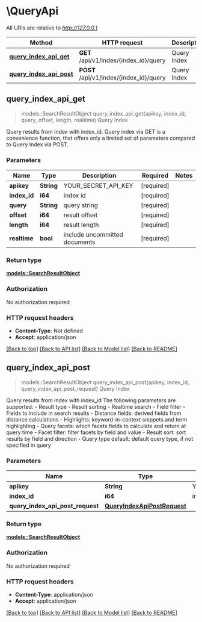 # \QueryApi

All URIs are relative to *http://127.0.0.1*

Method | HTTP request | Description
------------- | ------------- | -------------
[**query_index_api_get**](QueryApi.md#query_index_api_get) | **GET** /api/v1/index/{index_id}/query | Query Index
[**query_index_api_post**](QueryApi.md#query_index_api_post) | **POST** /api/v1/index/{index_id}/query | Query Index



## query_index_api_get

> models::SearchResultObject query_index_api_get(apikey, index_id, query, offset, length, realtime)
Query Index

Query results from index with index_id.  Query index via GET is a convenience function, that offers only a limited set of parameters compared to Query Index via POST.

### Parameters


Name | Type | Description  | Required | Notes
------------- | ------------- | ------------- | ------------- | -------------
**apikey** | **String** | YOUR_SECRET_API_KEY | [required] |
**index_id** | **i64** | index id | [required] |
**query** | **String** | query string | [required] |
**offset** | **i64** | result offset | [required] |
**length** | **i64** | result length | [required] |
**realtime** | **bool** | include uncommitted documents | [required] |

### Return type

[**models::SearchResultObject**](SearchResultObject.md)

### Authorization

No authorization required

### HTTP request headers

- **Content-Type**: Not defined
- **Accept**: application/json

[[Back to top]](#) [[Back to API list]](../README.md#documentation-for-api-endpoints) [[Back to Model list]](../README.md#documentation-for-models) [[Back to README]](../README.md)


## query_index_api_post

> models::SearchResultObject query_index_api_post(apikey, index_id, query_index_api_post_request)
Query Index

Query results from index with index_id  The following parameters are supported: - Result type - Result sorting - Realtime search - Field filter - Fields to include in search results - Distance fields: derived fields from distance calculations - Highlights: keyword-in-context snippets and term highlighting - Query facets: which facets fields to calculate and return at query time - Facet filter: filter facets by field and value - Result sort: sort results by field and direction - Query type default: default query type, if not specified in query

### Parameters


Name | Type | Description  | Required | Notes
------------- | ------------- | ------------- | ------------- | -------------
**apikey** | **String** | YOUR_SECRET_API_KEY | [required] |
**index_id** | **i64** | index id | [required] |
**query_index_api_post_request** | [**QueryIndexApiPostRequest**](QueryIndexApiPostRequest.md) |  | [required] |

### Return type

[**models::SearchResultObject**](SearchResultObject.md)

### Authorization

No authorization required

### HTTP request headers

- **Content-Type**: application/json
- **Accept**: application/json

[[Back to top]](#) [[Back to API list]](../README.md#documentation-for-api-endpoints) [[Back to Model list]](../README.md#documentation-for-models) [[Back to README]](../README.md)


